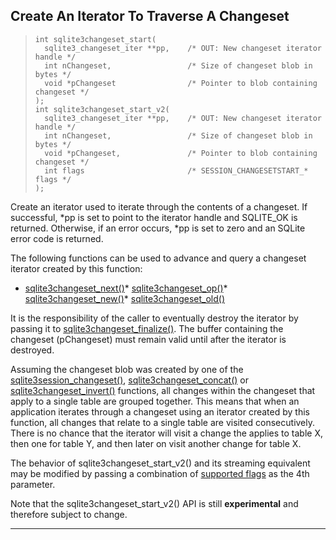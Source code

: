 ## Create An Iterator To Traverse A Changeset


> ```
> int sqlite3changeset_start(
>   sqlite3_changeset_iter **pp,    /* OUT: New changeset iterator handle */
>   int nChangeset,                 /* Size of changeset blob in bytes */
>   void *pChangeset                /* Pointer to blob containing changeset */
> );
> int sqlite3changeset_start_v2(
>   sqlite3_changeset_iter **pp,    /* OUT: New changeset iterator handle */
>   int nChangeset,                 /* Size of changeset blob in bytes */
>   void *pChangeset,               /* Pointer to blob containing changeset */
>   int flags                       /* SESSION_CHANGESETSTART_* flags */
> );
> 
> ```


Create an iterator used to iterate through the contents of a changeset.
If successful, \*pp is set to point to the iterator handle and SQLITE\_OK
is returned. Otherwise, if an error occurs, \*pp is set to zero and an
SQLite error code is returned.


The following functions can be used to advance and query a changeset 
iterator created by this function:


* [sqlite3changeset\_next()](#sqlite3changeset_next)* [sqlite3changeset\_op()](#sqlite3changeset_op)* [sqlite3changeset\_new()](#sqlite3changeset_new)* [sqlite3changeset\_old()](#sqlite3changeset_old)



It is the responsibility of the caller to eventually destroy the iterator
by passing it to [sqlite3changeset\_finalize()](#sqlite3changeset_finalize). The buffer containing the
changeset (pChangeset) must remain valid until after the iterator is
destroyed.


Assuming the changeset blob was created by one of the
[sqlite3session\_changeset()](#sqlite3session_changeset), [sqlite3changeset\_concat()](#sqlite3changeset_concat) or
[sqlite3changeset\_invert()](#sqlite3changeset_invert) functions, all changes within the changeset 
that apply to a single table are grouped together. This means that when 
an application iterates through a changeset using an iterator created by 
this function, all changes that relate to a single table are visited 
consecutively. There is no chance that the iterator will visit a change 
the applies to table X, then one for table Y, and then later on visit 
another change for table X.


The behavior of sqlite3changeset\_start\_v2() and its streaming equivalent
may be modified by passing a combination of
[supported flags](#SQLITE_CHANGESETSTART_INVERT) as the 4th parameter.


Note that the sqlite3changeset\_start\_v2() API is still **experimental**
and therefore subject to change.




---


